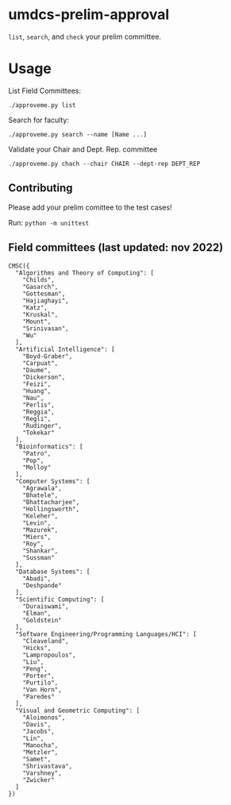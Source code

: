 # umdcs-prelim-approval

`list`, `search`, and `check` your prelim committee.

# Usage

List Field Committees:
```
./approveme.py list
```

Search for faculty:
```
./approveme.py search --name [Name ...]
```

Validate your Chair and Dept. Rep. committee
```
./approveme.py chach --chair CHAIR --dept-rep DEPT_REP
```

## Contributing
Please add your prelim comittee to the test cases!

Run: `python -m unittest`

## Field committees (last updated: nov 2022)
```
CMSC({
  "Algorithms and Theory of Computing": [
    "Childs",
    "Gasarch",
    "Gottesman",
    "Hajiaghayi",
    "Katz",
    "Kruskal",
    "Mount",
    "Srinivasan",
    "Wu"
  ],
  "Artificial Intelligence": [
    "Boyd-Graber",
    "Carpuat",
    "Daume",
    "Dickerson",
    "Feizi",
    "Huang",
    "Nau",
    "Perlis",
    "Reggia",
    "Regli",
    "Rudinger",
    "Tokekar"
  ],
  "Bioinformatics": [
    "Patro",
    "Pop",
    "Molloy"
  ],
  "Computer Systems": [
    "Agrawala",
    "Bhatele",
    "Bhattacharjee",
    "Hollingsworth",
    "Keleher",
    "Levin",
    "Mazurek",
    "Miers",
    "Roy",
    "Shankar",
    "Sussman"
  ],
  "Database Systems": [
    "Abadi",
    "Deshpande"
  ],
  "Scientific Computing": [
    "Duraiswami",
    "Elman",
    "Goldstein"
  ],
  "Software Engineering/Programming Languages/HCI": [
    "Cleaveland",
    "Hicks",
    "Lampropoulos",
    "Liu",
    "Peng",
    "Porter",
    "Purtilo",
    "Van Horn",
    "Paredes"
  ],
  "Visual and Geometric Computing": [
    "Aloimonos",
    "Davis",
    "Jacobs",
    "Lin",
    "Manocha",
    "Metzler",
    "Samet",
    "Shrivastava",
    "Varshney",
    "Zwicker"
  ]
})
```